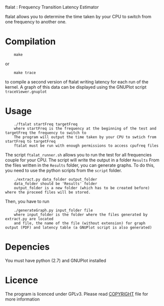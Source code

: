 ftalat : Frequency Transition Latency Estimator

ftalat allows you to determine the time taken by your CPU to switch from one frequency to another one.

# Compilation
```
    make
```
or
```
    make trace
```
to compile a second version of ftalat writing latency for each run of the kernel. A graph of this data can be displayed using the GNUPlot script `traceViewer.gnuplot`

# Usage
```
    ./ftalat startFreq targetFreq
    where startFreq is the frequency at the beginning of the test and targetFreq the frequency to switch to
    The program will output the time taken by your CPU to swtich from startFreq to targetFreq
    ftalat must be run with enough permissions to access cpufreq files
```

The script `ftalat_runner.sh` allows you to run the test for all frequencies couple for your CPU. The script will write the output in a folder `Results`
From the files written in the `Results` folder, you can generate graphs. To do this, you need to use the python scripts from the `script` folder.
```
    ./extract.py data_folder output_folder
    data_folder should be 'Results' folder
    output_folder is a new folder (which has to be created before) where the proceed files will be stored.
```

Then, you have to run
```
    ./generateGraph.py input_folder file
    where input_folder is the folder where the files generated by extract.py are located
    and file, the name of the file (without extension) for graph output (PDF) and latency table (a GNUPlot script is also generated)
```

# Depencies
You must have python (2.7) and GNUPlot installed

# Licence
The program is licenced under GPLv3. Please read [COPYRIGHT](https://github.com/LittleWhite-tb/ftalat/blob/master/COPYRIGHT) file for more information
